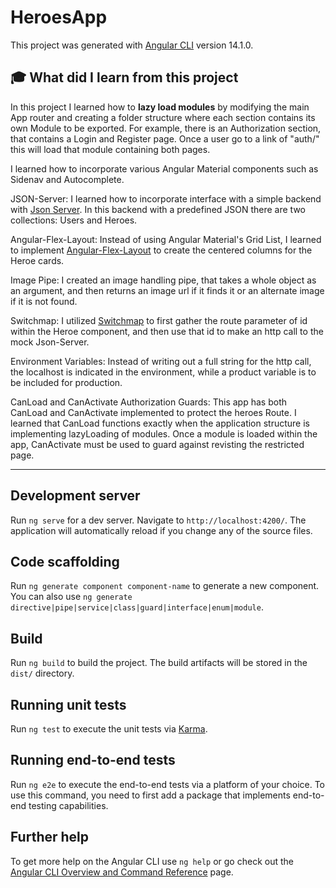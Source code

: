 # HeroesApp

This project was generated with [Angular CLI](https://github.com/angular/angular-cli) version 14.1.0.

## :mortar_board: **What did I learn from this project**

In this project I learned how to <b>lazy load modules</b> by modifying the main App router and creating a folder structure where each section contains its own Module to be exported. For example, there is an Authorization section, that contains a Login and Register page. Once a user go to a link of "auth/" this will load that module containing both pages.

I learned how to incorporate various Angular Material components such as Sidenav and Autocomplete.

JSON-Server:
I learned how to incorporate interface with a simple backend with [Json Server](https://www.npmjs.com/package/json-server). In this backend with a predefined JSON there are two collections: Users and Heroes.

Angular-Flex-Layout:
Instead of using Angular Material's Grid List, I learned to implement [Angular-Flex-Layout](https://www.npmjs.com/package/@angular/flex-layout) to create the centered columns for the Heroe cards.

Image Pipe:
I created an image handling pipe, that takes a whole object as an argument, and then returns an image url if it finds it or an alternate image if it is not found.

Switchmap:
I utilized [Switchmap](https://www.learnrxjs.io/learn-rxjs/operators/transformation/switchmap) to first gather the route parameter of id within the Heroe component, and then use that id to make an http call to the mock Json-Server. 

Environment Variables:
Instead of writing out a full string for the http call, the localhost is indicated in the environment, while a product variable is to be included for production.

CanLoad and CanActivate Authorization Guards:
This app has both CanLoad and CanActivate implemented to protect the heroes Route. I learned that CanLoad functions exactly when the application structure is implementing lazyLoading of modules. Once a module is loaded within the app, CanActivate must be used to guard against revisting the restricted page.



---

## Development server

Run `ng serve` for a dev server. Navigate to `http://localhost:4200/`. The application will automatically reload if you change any of the source files.

## Code scaffolding

Run `ng generate component component-name` to generate a new component. You can also use `ng generate directive|pipe|service|class|guard|interface|enum|module`.

## Build

Run `ng build` to build the project. The build artifacts will be stored in the `dist/` directory.

## Running unit tests

Run `ng test` to execute the unit tests via [Karma](https://karma-runner.github.io).

## Running end-to-end tests

Run `ng e2e` to execute the end-to-end tests via a platform of your choice. To use this command, you need to first add a package that implements end-to-end testing capabilities.

## Further help

To get more help on the Angular CLI use `ng help` or go check out the [Angular CLI Overview and Command Reference](https://angular.io/cli) page.
